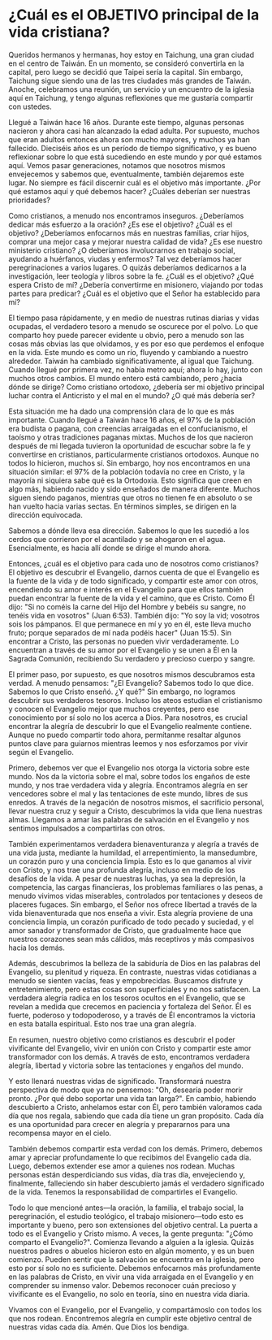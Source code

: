 # ¿Cuál es el OBJETIVO principal de la vida cristiana?

Queridos hermanos y hermanas, hoy estoy en Taichung, una gran ciudad en el centro de Taiwán. En un momento, se consideró convertirla en la capital, pero luego se decidió que Taipei sería la capital. Sin embargo, Taichung sigue siendo una de las tres ciudades más grandes de Taiwán. Anoche, celebramos una reunión, un servicio y un encuentro de la iglesia aquí en Taichung, y tengo algunas reflexiones que me gustaría compartir con ustedes.

Llegué a Taiwán hace 16 años. Durante este tiempo, algunas personas nacieron y ahora casi han alcanzado la edad adulta. Por supuesto, muchos que eran adultos entonces ahora son mucho mayores, y muchos ya han fallecido. Dieciséis años es un período de tiempo significativo, y es bueno reflexionar sobre lo que está sucediendo en este mundo y por qué estamos aquí. Vemos pasar generaciones, notamos que nosotros mismos envejecemos y sabemos que, eventualmente, también dejaremos este lugar. No siempre es fácil discernir cuál es el objetivo más importante. ¿Por qué estamos aquí y qué debemos hacer? ¿Cuáles deberían ser nuestras prioridades?

Como cristianos, a menudo nos encontramos inseguros. ¿Deberíamos dedicar más esfuerzo a la oración? ¿Es ese el objetivo? ¿Cuál es el objetivo? ¿Deberíamos enfocarnos más en nuestras familias, criar hijos, comprar una mejor casa y mejorar nuestra calidad de vida? ¿Es ese nuestro ministerio cristiano? ¿O deberíamos involucrarnos en trabajo social, ayudando a huérfanos, viudas y enfermos? Tal vez deberíamos hacer peregrinaciones a varios lugares. O quizás deberíamos dedicarnos a la investigación, leer teología y libros sobre la fe. ¿Cuál es el objetivo? ¿Qué espera Cristo de mí? ¿Debería convertirme en misionero, viajando por todas partes para predicar? ¿Cuál es el objetivo que el Señor ha establecido para mí?

El tiempo pasa rápidamente, y en medio de nuestras rutinas diarias y vidas ocupadas, el verdadero tesoro a menudo se oscurece por el polvo. Lo que comparto hoy puede parecer evidente u obvio, pero a menudo son las cosas más obvias las que olvidamos, y es por eso que perdemos el enfoque en la vida. Este mundo es como un río, fluyendo y cambiando a nuestro alrededor. Taiwán ha cambiado significativamente, al igual que Taichung. Cuando llegué por primera vez, no había metro aquí; ahora lo hay, junto con muchos otros cambios. El mundo entero está cambiando, pero ¿hacia dónde se dirige? Como cristiano ortodoxo, ¿debería ser mi objetivo principal luchar contra el Anticristo y el mal en el mundo? ¿O qué más debería ser?

Esta situación me ha dado una comprensión clara de lo que es más importante. Cuando llegué a Taiwán hace 16 años, el 97% de la población era budista o pagana, con creencias arraigadas en el confucianismo, el taoísmo y otras tradiciones paganas mixtas. Muchos de los que nacieron después de mi llegada tuvieron la oportunidad de escuchar sobre la fe y convertirse en cristianos, particularmente cristianos ortodoxos. Aunque no todos lo hicieron, muchos sí. Sin embargo, hoy nos encontramos en una situación similar: el 97% de la población todavía no cree en Cristo, y la mayoría ni siquiera sabe qué es la Ortodoxia. Esto significa que creen en algo más, habiendo nacido y sido enseñados de manera diferente. Muchos siguen siendo paganos, mientras que otros no tienen fe en absoluto o se han vuelto hacia varias sectas. En términos simples, se dirigen en la dirección equivocada.

Sabemos a dónde lleva esa dirección. Sabemos lo que les sucedió a los cerdos que corrieron por el acantilado y se ahogaron en el agua. Esencialmente, es hacia allí donde se dirige el mundo ahora.

Entonces, ¿cuál es el objetivo para cada uno de nosotros como cristianos? El objetivo es descubrir el Evangelio, darnos cuenta de que el Evangelio es la fuente de la vida y de todo significado, y compartir este amor con otros, encendiendo su amor e interés en el Evangelio para que ellos también puedan encontrar la fuente de la vida y el camino, que es Cristo. Como Él dijo: "Si no coméis la carne del Hijo del Hombre y bebéis su sangre, no tenéis vida en vosotros" (Juan 6:53). También dijo: "Yo soy la vid; vosotros sois los pámpanos. El que permanece en mí y yo en él, este lleva mucho fruto; porque separados de mí nada podéis hacer" (Juan 15:5). Sin encontrar a Cristo, las personas no pueden vivir verdaderamente. Lo encuentran a través de su amor por el Evangelio y se unen a Él en la Sagrada Comunión, recibiendo Su verdadero y precioso cuerpo y sangre.

El primer paso, por supuesto, es que nosotros mismos descubramos esta verdad. A menudo pensamos: "¿El Evangelio? Sabemos todo lo que dice. Sabemos lo que Cristo enseñó. ¿Y qué?" Sin embargo, no logramos descubrir sus verdaderos tesoros. Incluso los ateos estudian el cristianismo y conocen el Evangelio mejor que muchos creyentes, pero ese conocimiento por sí solo no los acerca a Dios. Para nosotros, es crucial encontrar la alegría de descubrir lo que el Evangelio realmente contiene. Aunque no puedo compartir todo ahora, permítanme resaltar algunos puntos clave para guiarnos mientras leemos y nos esforzamos por vivir según el Evangelio.

Primero, debemos ver que el Evangelio nos otorga la victoria sobre este mundo. Nos da la victoria sobre el mal, sobre todos los engaños de este mundo, y nos trae verdadera vida y alegría. Encontramos alegría en ser vencedores sobre el mal y las tentaciones de este mundo, libres de sus enredos. A través de la negación de nosotros mismos, el sacrificio personal, llevar nuestra cruz y seguir a Cristo, descubrimos la vida que llena nuestras almas. Llegamos a amar las palabras de salvación en el Evangelio y nos sentimos impulsados a compartirlas con otros.

También experimentamos verdadera bienaventuranza y alegría a través de una vida justa, mediante la humildad, el arrepentimiento, la mansedumbre, un corazón puro y una conciencia limpia. Esto es lo que ganamos al vivir con Cristo, y nos trae una profunda alegría, incluso en medio de los desafíos de la vida. A pesar de nuestras luchas, ya sea la depresión, la competencia, las cargas financieras, los problemas familiares o las penas, a menudo vivimos vidas miserables, controlados por tentaciones y deseos de placeres fugaces. Sin embargo, el Señor nos ofrece libertad a través de la vida bienaventurada que nos enseña a vivir. Esta alegría proviene de una conciencia limpia, un corazón purificado de todo pecado y suciedad, y el amor sanador y transformador de Cristo, que gradualmente hace que nuestros corazones sean más cálidos, más receptivos y más compasivos hacia los demás.

Además, descubrimos la belleza de la sabiduría de Dios en las palabras del Evangelio, su plenitud y riqueza. En contraste, nuestras vidas cotidianas a menudo se sienten vacías, feas y empobrecidas. Buscamos disfrute y entretenimiento, pero estas cosas son superficiales y no nos satisfacen. La verdadera alegría radica en los tesoros ocultos en el Evangelio, que se revelan a medida que crecemos en paciencia y fortaleza del Señor. Él es fuerte, poderoso y todopoderoso, y a través de Él encontramos la victoria en esta batalla espiritual. Esto nos trae una gran alegría.

En resumen, nuestro objetivo como cristianos es descubrir el poder vivificante del Evangelio, vivir en unión con Cristo y compartir este amor transformador con los demás. A través de esto, encontramos verdadera alegría, libertad y victoria sobre las tentaciones y engaños del mundo.

Y esto llenará nuestras vidas de significado. Transformará nuestra perspectiva de modo que ya no pensemos: "Oh, desearía poder morir pronto. ¿Por qué debo soportar una vida tan larga?". En cambio, habiendo descubierto a Cristo, anhelamos estar con Él, pero también valoramos cada día que nos regala, sabiendo que cada día tiene un gran propósito. Cada día es una oportunidad para crecer en alegría y prepararnos para una recompensa mayor en el cielo.

También debemos compartir esta verdad con los demás. Primero, debemos amar y apreciar profundamente lo que recibimos del Evangelio cada día. Luego, debemos extender ese amor a quienes nos rodean. Muchas personas están desperdiciando sus vidas, día tras día, envejeciendo y, finalmente, falleciendo sin haber descubierto jamás el verdadero significado de la vida. Tenemos la responsabilidad de compartirles el Evangelio.

Todo lo que mencioné antes—la oración, la familia, el trabajo social, la peregrinación, el estudio teológico, el trabajo misionero—todo esto es importante y bueno, pero son extensiones del objetivo central. La puerta a todo es el Evangelio y Cristo mismo. A veces, la gente pregunta: "¿Cómo comparto el Evangelio?". Comienza llevando a alguien a la iglesia. Quizás nuestros padres o abuelos hicieron esto en algún momento, y es un buen comienzo. Pueden sentir que la salvación se encuentra en la iglesia, pero esto por sí solo no es suficiente. Debemos enfocarnos más profundamente en las palabras de Cristo, en vivir una vida arraigada en el Evangelio y en comprender su inmenso valor. Debemos reconocer cuán precioso y vivificante es el Evangelio, no solo en teoría, sino en nuestra vida diaria.

Vivamos con el Evangelio, por el Evangelio, y compartámoslo con todos los que nos rodean. Encontremos alegría en cumplir este objetivo central de nuestras vidas cada día. Amén. Que Dios los bendiga.

